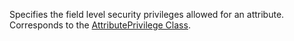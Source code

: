 Specifies the field level security privileges allowed for an attribute.
Corresponds to the [AttributePrivilege Class](https://msdn.microsoft.com/library/microsoft.xrm.sdk.attributeprivilege.aspx).
